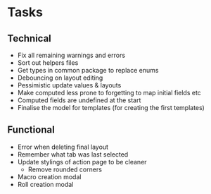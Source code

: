 # Tasks

## Technical

- Fix all remaining warnings and errors
- Sort out helpers files
- Get types in common package to replace enums
- Debouncing on layout editing
- Pessimistic update values & layouts
- Make computed less prone to forgetting to map initial fields etc
- Computed fields are undefined at the start
- Finalise the model for templates (for creating the first templates)

## Functional

- Error when deleting final layout
- Remember what tab was last selected
- Update stylings of action page to be cleaner
  - Remove rounded corners
- Macro creation modal
- Roll creation modal
